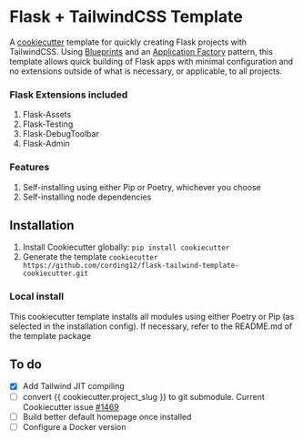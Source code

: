 # Flask + TailwindCSS Template

A [cookiecutter](https://github.com/cookiecutter/cookiecutter) template for quickly creating Flask projects with TailwindCSS. Using [Blueprints](https://flask.palletsprojects.com/en/2.1.x/blueprints/) and an [Application Factory](https://flask.palletsprojects.com/en/2.1.x/patterns/appfactories/) pattern, this template allows quick building of Flask apps with minimal configuration and no extensions outside of what is necessary, or applicable, to all projects.

### Flask Extensions included

1. Flask-Assets
2. Flask-Testing
3. Flask-DebugToolbar
4. Flask-Admin

### Features

1. Self-installing using either Pip or Poetry, whichever you choose
2. Self-installing node dependencies

## Installation

1. Install Cookiecutter globally: `pip install cookiecutter`
2. Generate the template `cookiecutter https://github.com/cording12/flask-tailwind-template-cookiecutter.git`

### Local install

This cookiecutter template installs all modules using either Poetry or Pip (as selected in the installation config). If necessary, refer to the README.md of the template package

## To do
- [X] Add Tailwind JIT compiling
- [ ] convert {{ cookiecutter.project_slug }} to git submodule. Current Cookiecutter issue [#1469](https://github.com/cookiecutter/cookiecutter/pull/1469)
- [ ] Build better default homepage once installed
- [ ] Configure a Docker version
